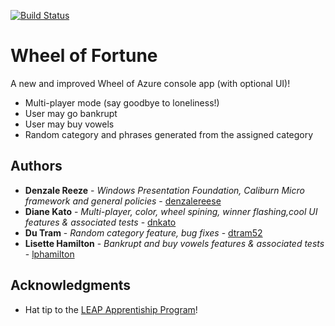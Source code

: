 [![Build Status](https://dev.azure.com/AzureRefactor/Wheel%20of%20Fortune/_apis/build/status/azureDisaster.azureRefactor?branchName=master)](https://dev.azure.com/AzureRefactor/Wheel%20of%20Fortune/_build/latest?definitionId=1&branchName=master)

# Wheel of Fortune
A new and improved Wheel of Azure console app (with optional UI)!
<ul>
<li>Multi-player mode (say goodbye to loneliness!) </li>
<li>User may go bankrupt</li>
<li>User may buy vowels</li>
<li>Random category and phrases generated from the assigned category</li>
</ul>

## Authors

* **Denzale Reeze** - *Windows Presentation Foundation, Caliburn Micro framework and general policies* - [denzalereese](https://github.com/denzalereese)
* **Diane Kato** - *Multi-player, color, wheel spining, winner flashing,cool UI features & associated tests* - [dnkato](https://github.com/dnkato)
* **Du Tram** - *Random category feature, bug fixes* - [dtram52](https://github.com/dtram52)
* **Lisette Hamilton** - *Bankrupt and buy vowels features & associated tests* - [lphamilton](https://github.com/lphamilton)

## Acknowledgments

* Hat tip to the [LEAP Apprentiship Program](http://www.industryexplorers.com/)!

